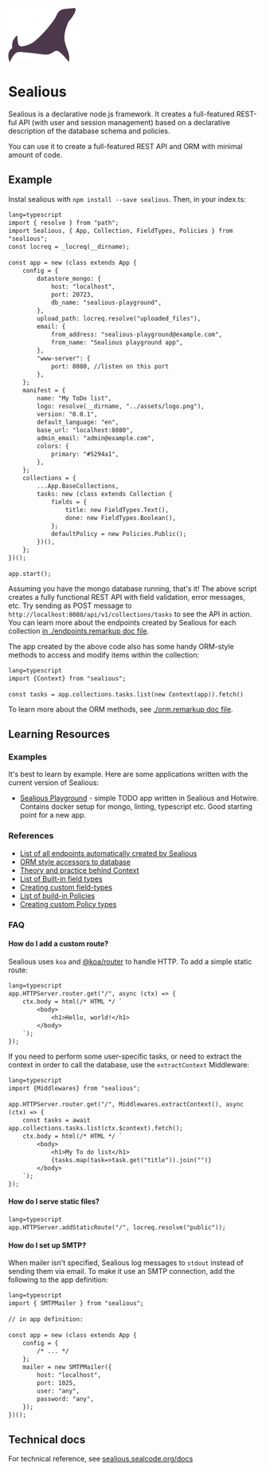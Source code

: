 [![Sealious Logo](./src/assets/logo.png)](http://sealious.github.io/)

# Sealious

Sealious is a declarative node.js framework. It creates a full-featured REST-ful
API (with user and session management) based on a declarative description of the
database schema and policies.

You can use it to create a full-featured REST API and ORM with minimal amount of code.

## Example

Instal sealious with `npm install --save sealious`. Then, in your index.ts:

```
lang=typescript
import { resolve } from "path";
import Sealious, { App, Collection, FieldTypes, Policies } from "sealious";
const locreq = _locreq(__dirname);

const app = new (class extends App {
    config = {
        datastore_mongo: {
            host: "localhost",
            port: 20723,
            db_name: "sealious-playground",
        },
        upload_path: locreq.resolve("uploaded_files"),
        email: {
            from_address: "sealious-playground@example.com",
            from_name: "Sealious playground app",
        },
        "www-server": {
            port: 8080, //listen on this port
        },
    };
    manifest = {
        name: "My ToDo list",
        logo: resolve(__dirname, "../assets/logo.png"),
        version: "0.0.1",
        default_language: "en",
        base_url: "localhost:8080",
        admin_email: "admin@example.com",
        colors: {
            primary: "#5294a1",
        },
    };
    collections = {
        ...App.BaseCollections,
        tasks: new (class extends Collection {
            fields = {
                title: new FieldTypes.Text(),
                done: new FieldTypes.Boolean(),
            };
            defaultPolicy = new Policies.Public();
        })(),
    };
})();

app.start();
```

Assuming you have the mongo database running, that's it! The above script
creates a fully functional REST API with field validation, error messages, etc.
Try sending as POST message to `http://localhost:8080/api/v1/collections/tasks`
to see the API in action. You can learn more about the endpoints created by
Sealious for each collection [in ./endpoints.remarkup doc
file](https://hub.sealcode.org/source/sealious/browse/dev/endpoints.remarkup).

The app created by the above code also has some handy ORM-style methods to access and modify items within the collection:

```
lang=typescript
import {Context} from "sealious";

const tasks = app.collections.tasks.list(new Context(app)).fetch()
```

To learn more about the ORM methods, see [./orm.remarkup doc file](https://hub.sealcode.org/source/sealious/browse/dev/orm.remarkup).

## Learning Resources

### Examples

It's best to learn by example. Here are some applications written with the
current version of Sealious:

-   [Sealious Playground](https://hub.sealcode.org/diffusion/PLAY/) - simple
    TODO app written in Sealious and Hotwire. Contains docker setup for mongo,
    linting, typescript etc. Good starting point for a new app.

### References

-   [List of all endpoints automatically created by
    Sealious](https://hub.sealcode.org/source/sealious/browse/dev/endpoints.remarkup)
-   [ORM style accessors to database](https://hub.sealcode.org/source/sealious/browse/dev/orm.remarkup)
-   [Theory and practice behind Context](https://hub.sealcode.org/source/sealious/browse/dev/context.remarkup)
-   [List of Built-in field
    types](https://hub.sealcode.org/source/sealious/browse/dev/src/app/base-chips/field-types/field-types.remarkup)
-   [Creating custom
    field-types](https://hub.sealcode.org/source/sealious/browse/dev/src/app/base-chips/field-types/creating-field-types.remarkup)
-   [List of build-in Policies](https://hub.sealcode.org/source/sealious/browse/dev/src/app/policy-types/policy-types.remarkup)
-   [Creating custom Policy
    types](https://hub.sealcode.org/source/sealious/browse/dev/src/app/policy-types/creating-policy-types.remarkup)

### FAQ

#### How do I add a custom route?

Sealious uses `koa` and [@koa/router](https://github.com/koajs/router) to handle HTTP. To add a simple static route:

```
lang=typescript
app.HTTPServer.router.get("/", async (ctx) => {
    ctx.body = html(/* HTML */ `
        <body>
            <h1>Hello, world!</h1>
        </body>
    `);
});
```

If you need to perform some user-specific tasks, or need to extract the context in order to call the database, use the `extractContext` Middleware:

```
lang=typescript
import {Middlewares} from "sealious";

app.HTTPServer.router.get("/", Middlewares.extractContext(), async (ctx) => {
    const tasks = await app.collections.tasks.list(ctx.$context).fetch();
    ctx.body = html(/* HTML */ `
        <body>
            <h1>My To do list</h1>
            {tasks.map(task=>task.get("title")).join("")}
        </body>
    `);
});
```

#### How do I serve static files?

```
lang=typescript
app.HTTPServer.addStaticRoute("/", locreq.resolve("public"));
```

#### How do I set up SMTP?

When mailer isn't specified, Sealious log messages to `stdout` instead of
sending them via email. To make it use an SMTP connection, add the following to
the app definition:

```
lang=typescript
import { SMTPMailer } from "sealious";

// in app definition:

const app = new (class extends App {
    config = {
        /* ... */
    };
    mailer = new SMTPMailer({
        host: "localhost",
        port: 1025,
        user: "any",
        password: "any",
    });
})();
```

## Technical docs

For technical reference, see
[sealious.sealcode.org/docs](https://sealious.sealcode.org/docs)

```

```
